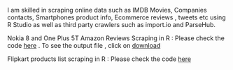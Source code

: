 I am skilled in scraping online data such as IMDB Movies, Companies contacts, Smartphones product info, Ecommerce reviews , tweets etc using R Studio as well as third party crawlers such as import.io and ParseHub. 

Nokia 8 and One Plus 5T Amazon Reviews Scraping in R : Please check the code <a href="https://github.com/MohitKedia/Web-Scraping/blob/master/Amazon%20reviews%20scraping.R">here</a> . To see the output file , click on <a href="https://github.com/MohitKedia/Web-Scraping/blob/master/OnePlus5T%20Amazon%20Reviews.xlsx?raw=true">download</a>

Flipkart products list scraping in R : Please check the code <a href="https://github.com/MohitKedia/Web-Scraping/blob/master/Flipkart%20products%20info%20scraping.R">here</a> 


